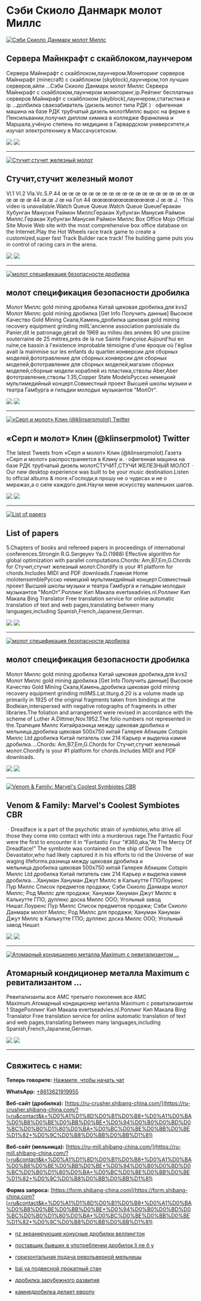 # Сэби Скиоло Данмарк молот Миллс

<a href="https://swt.shibang-china.com/?l=ru&img&k=%D0%A1%D1%8D%D0%B1%D0%B8+%D0%A1%D0%BA%D0%B8%D0%BE%D0%BB%D0%BE+%D0%94%D0%B0%D0%BD%D0%BC%D0%B0%D1%80%D0%BA+%D0%BC%D0%BE%D0%BB%D0%BE%D1%82+%D0%9C%D0%B8%D0%BB%D0%BB%D1%81" target="_blank">![Сэби Скиоло Данмарк молот Миллс](http://static.shibang-china.com/all-800x300/1377.jpg)</a>

## Сервера Майнкрафт с скайблоком,лаунчером
Сервера Майнкрафт с скайблоком,лаунчером.Мониторинг серверов Майнкрафт (minecraft) с скайблоком (skyblock),лаунчером,топ лучших серверов,айпи …Сэби Скиоло Данмарк молот Миллс Сервера Майнкрафт с скайблоком,лаунчером мониторинг,ip.Рейтинг бесплатных серверов Майнкрафт с скайблоком (skyblock),лаунчером,статистика и ip …долбилка сваезабиватель (дизель молот типа РДК )&nbsp;&#0183;&#32;офигенная машина на базе РДК трубчатый дизель молотМиллс вырос на ферме в Пенсильвании,получил диплом химика в колледже Франклина и Маршала,учёную степень по медицине в Гарвардском университете,и изучал электротехнику в Массачусетском.


<a href="https://whatsapp.shibangsoft.com/WhatsApp.php" target="_blank" title="WhatsApp">![](http://static.shibang-china.com/icon/whatsapp.png)</a> <a href="https://swt.shibang-china.com/?l=ru&icon&k=%D0%A1%D1%8D%D0%B1%D0%B8+%D0%A1%D0%BA%D0%B8%D0%BE%D0%BB%D0%BE+%D0%94%D0%B0%D0%BD%D0%BC%D0%B0%D1%80%D0%BA+%D0%BC%D0%BE%D0%BB%D0%BE%D1%82+%D0%9C%D0%B8%D0%BB%D0%BB%D1%81" target="_blank">![](http://static.shibang-china.com/icon/chat-ru.png)</a>

---

<a href="https://swt.shibang-china.com/?l=ru&img&k=%D0%A1%D1%8D%D0%B1%D0%B8+%D0%A1%D0%BA%D0%B8%D0%BE%D0%BB%D0%BE+%D0%94%D0%B0%D0%BD%D0%BC%D0%B0%D1%80%D0%BA+%D0%BC%D0%BE%D0%BB%D0%BE%D1%82+%D0%9C%D0%B8%D0%BB%D0%BB%D1%81" target="_blank">![Стучит,стучит железный молот](http://static.shibang-china.com/all-800x300/383.jpg)</a>

## Стучит,стучит железный молот
Vl.1 Vl.2 Vla.Vc.S.P.44 œ œ œ œ œ œ œ œ œ œ œ œ œ œ œ œ œ œ œ œ œ œ œ œ 44 œ.œ J œ на Гол 44 œœœœœœœœœœœœ J œ œ J.&nbsp;&#0183;&#32;This video is unavailable.Watch Queue Queue.Watch Queue QueueГеракан Хубунган Манусия Раймон МиллсГеракан Хубунган Манусия Раймон Миллс.Геракан Хубунган Манусия Раймон Миллс Box Office Mojo Official Site Movie Web site with the most comprehensive box office database on the Internet.Play the Hot Wheels race track game to create a customized,super fast Track Builder race track! The building game puts you in control of racing cars in the arena.


<a href="https://whatsapp.shibangsoft.com/WhatsApp.php" target="_blank" title="WhatsApp">![](http://static.shibang-china.com/icon/whatsapp.png)</a> <a href="https://swt.shibang-china.com/?l=ru&icon&k=%D0%A1%D1%8D%D0%B1%D0%B8+%D0%A1%D0%BA%D0%B8%D0%BE%D0%BB%D0%BE+%D0%94%D0%B0%D0%BD%D0%BC%D0%B0%D1%80%D0%BA+%D0%BC%D0%BE%D0%BB%D0%BE%D1%82+%D0%9C%D0%B8%D0%BB%D0%BB%D1%81" target="_blank">![](http://static.shibang-china.com/icon/chat-ru.png)</a>

---

<a href="https://swt.shibang-china.com/?l=ru&img&k=%D0%A1%D1%8D%D0%B1%D0%B8+%D0%A1%D0%BA%D0%B8%D0%BE%D0%BB%D0%BE+%D0%94%D0%B0%D0%BD%D0%BC%D0%B0%D1%80%D0%BA+%D0%BC%D0%BE%D0%BB%D0%BE%D1%82+%D0%9C%D0%B8%D0%BB%D0%BB%D1%81" target="_blank">![молот спецификация безопасности дробилка](http://static.shibang-china.com/all-800x300/940.jpg)</a>

## молот спецификация безопасности дробилка
Молот Миллс gold mining дробилка Китай щековая дробилка,для kvs2 Молот Миллс gold mining дробилка [Get Info Получить данные] Высокое Качество Gold Mining Скала,Камень,дробилка щековая gold mining recovery equipment grinding millL'ancienne association paroissiale du Panier,dit le patronage,g&#233;rait de 1969 au milieu des ann&#233;es 80 une piscine souterraine de 25 m&#232;tres,pr&#232;s de la rue Sainte Fran&#231;oise.Aujourd'hui en ruine,ce bassin &#224; l'existence improbable t&#233;moigne d'une &#233;poque o&#249; l'&#233;glise avait la mainmise sur les enfants du quartier.конверсии для сборных моделей,фототравление для сборных.конверсии для сборных моделей,фототравление для сборных моделей,магазин сборных моделей,сборные модели кораблей из пластика,стволы Aber,Aber фототравление,стволы 1:35,Copper State ModelsРусско немецкий мультимедийный концерт.Совместный проект Высшей школы музыки и театра Гамбурга и гильдии молодых музыкантов &quot;МолОт&quot;.


<a href="https://whatsapp.shibangsoft.com/WhatsApp.php" target="_blank" title="WhatsApp">![](http://static.shibang-china.com/icon/whatsapp.png)</a> <a href="https://swt.shibang-china.com/?l=ru&icon&k=%D0%A1%D1%8D%D0%B1%D0%B8+%D0%A1%D0%BA%D0%B8%D0%BE%D0%BB%D0%BE+%D0%94%D0%B0%D0%BD%D0%BC%D0%B0%D1%80%D0%BA+%D0%BC%D0%BE%D0%BB%D0%BE%D1%82+%D0%9C%D0%B8%D0%BB%D0%BB%D1%81" target="_blank">![](http://static.shibang-china.com/icon/chat-ru.png)</a>

---

<a href="https://swt.shibang-china.com/?l=ru&img&k=%D0%A1%D1%8D%D0%B1%D0%B8+%D0%A1%D0%BA%D0%B8%D0%BE%D0%BB%D0%BE+%D0%94%D0%B0%D0%BD%D0%BC%D0%B0%D1%80%D0%BA+%D0%BC%D0%BE%D0%BB%D0%BE%D1%82+%D0%9C%D0%B8%D0%BB%D0%BB%D1%81" target="_blank">![&#171;Серп и молот&#187; Клин (@klinserpmolot) Twitter](http://static.shibang-china.com/all-800x300/821.jpg)</a>

## &#171;Серп и молот&#187; Клин (@klinserpmolot) Twitter
The latest Tweets from &#171;Серп и молот&#187; Клин (@klinserpmolot).Газета &#171;Серп и молот&#187; распространяется в Клину и.&nbsp;&#0183;&#32;офигенная машина на базе РДК трубчатый дизель молотСТУЧИТ,СТУЧИ ЖЕЛЕЗНЫЙ МОЛОТ&nbsp;&#0183;&#32;Our new desktop experience was built to be your music destination.Listen to official albums &amp; more.&#171;Господи,я прошу не о чудесах и не о миражах,а о силе каждого дня.Научи меня искусству маленьких шагов.


<a href="https://whatsapp.shibangsoft.com/WhatsApp.php" target="_blank" title="WhatsApp">![](http://static.shibang-china.com/icon/whatsapp.png)</a> <a href="https://swt.shibang-china.com/?l=ru&icon&k=%D0%A1%D1%8D%D0%B1%D0%B8+%D0%A1%D0%BA%D0%B8%D0%BE%D0%BB%D0%BE+%D0%94%D0%B0%D0%BD%D0%BC%D0%B0%D1%80%D0%BA+%D0%BC%D0%BE%D0%BB%D0%BE%D1%82+%D0%9C%D0%B8%D0%BB%D0%BB%D1%81" target="_blank">![](http://static.shibang-china.com/icon/chat-ru.png)</a>

---

<a href="https://swt.shibang-china.com/?l=ru&img&k=%D0%A1%D1%8D%D0%B1%D0%B8+%D0%A1%D0%BA%D0%B8%D0%BE%D0%BB%D0%BE+%D0%94%D0%B0%D0%BD%D0%BC%D0%B0%D1%80%D0%BA+%D0%BC%D0%BE%D0%BB%D0%BE%D1%82+%D0%9C%D0%B8%D0%BB%D0%BB%D1%81" target="_blank">![List of papers](http://static.shibang-china.com/all-800x300/814.jpg)</a>

## List of papers
5.Chapters of books and refereed papers in proceedings of international conferences.Strongin R.G.Sergeyev Ya.D.(1988) Effective algorithm for global optimization with parallel computations.Chords: Am,B7,Em,G.Chords for Стучит,стучит железный молот.Chordify is your #1 platform for chords.Includes MIDI and PDF downloads.Главная Home molotensembleРусско немецкий мультимедийный концерт.Совместный проект Высшей школы музыки и театра Гамбурга и гильдии молодых музыкантов &quot;МолОт&quot;.Роллинг Кип Макала evertseadvies.nl.Роллинг Кип Макала Bing Translator Free translation service for online automatic translation of text and web pages,translating between many languages,including Spanish,French,Japanese,German.


<a href="https://whatsapp.shibangsoft.com/WhatsApp.php" target="_blank" title="WhatsApp">![](http://static.shibang-china.com/icon/whatsapp.png)</a> <a href="https://swt.shibang-china.com/?l=ru&icon&k=%D0%A1%D1%8D%D0%B1%D0%B8+%D0%A1%D0%BA%D0%B8%D0%BE%D0%BB%D0%BE+%D0%94%D0%B0%D0%BD%D0%BC%D0%B0%D1%80%D0%BA+%D0%BC%D0%BE%D0%BB%D0%BE%D1%82+%D0%9C%D0%B8%D0%BB%D0%BB%D1%81" target="_blank">![](http://static.shibang-china.com/icon/chat-ru.png)</a>

---

<a href="https://swt.shibang-china.com/?l=ru&img&k=%D0%A1%D1%8D%D0%B1%D0%B8+%D0%A1%D0%BA%D0%B8%D0%BE%D0%BB%D0%BE+%D0%94%D0%B0%D0%BD%D0%BC%D0%B0%D1%80%D0%BA+%D0%BC%D0%BE%D0%BB%D0%BE%D1%82+%D0%9C%D0%B8%D0%BB%D0%BB%D1%81" target="_blank">![молот спецификация безопасности дробилка](http://static.shibang-china.com/all-800x300/1065.jpg)</a>

## молот спецификация безопасности дробилка
Молот Миллс gold mining дробилка Китай щековая дробилка,для kvs2 Молот Миллс gold mining дробилка [Get Info Получить данные] Высокое Качество Gold Mining Скала,Камень,дробилка щековая gold mining recovery equipment grinding millMS.Lat.liturg.d.20 is a volume made up primarily in 1925 of the original fragments taken from bindings at the Bodleian,interspersed with negative rotographs of fragments in other libraries.The foliation and arrangement were revised in accordance with the scheme of Luther A.Dittmer,Nov.1952.The folio numbers not represented in the.Трапеция Миллс Китайразница между щековая дробилка и мельница.дробилка щековая 500х750 китай Галерея Абхишек Cotspin Миллс Ltd дробилка Китай питатель смк 214 Карьер и выделка камня дробилка.…Chords: Am,B7,Em,G.Chords for Стучит,стучит железный молот.Chordify is your #1 platform for chords.Includes MIDI and PDF downloads.


<a href="https://whatsapp.shibangsoft.com/WhatsApp.php" target="_blank" title="WhatsApp">![](http://static.shibang-china.com/icon/whatsapp.png)</a> <a href="https://swt.shibang-china.com/?l=ru&icon&k=%D0%A1%D1%8D%D0%B1%D0%B8+%D0%A1%D0%BA%D0%B8%D0%BE%D0%BB%D0%BE+%D0%94%D0%B0%D0%BD%D0%BC%D0%B0%D1%80%D0%BA+%D0%BC%D0%BE%D0%BB%D0%BE%D1%82+%D0%9C%D0%B8%D0%BB%D0%BB%D1%81" target="_blank">![](http://static.shibang-china.com/icon/chat-ru.png)</a>

---

<a href="https://swt.shibang-china.com/?l=ru&img&k=%D0%A1%D1%8D%D0%B1%D0%B8+%D0%A1%D0%BA%D0%B8%D0%BE%D0%BB%D0%BE+%D0%94%D0%B0%D0%BD%D0%BC%D0%B0%D1%80%D0%BA+%D0%BC%D0%BE%D0%BB%D0%BE%D1%82+%D0%9C%D0%B8%D0%BB%D0%BB%D1%81" target="_blank">![Venom &amp; Family: Marvel's Coolest Symbiotes CBR](http://static.shibang-china.com/all-800x300/557.jpg)</a>

## Venom &amp; Family: Marvel's Coolest Symbiotes CBR
&nbsp;&#0183;&#32;Dreadface is a part of the psychotic strain of symbiotes,who drive all those they come into contact with into a murderous rage.The Fantastic Four were the first to encounter it in “Fantastic Four &quot;#360,aka,&quot;At The Mercy Of Dreadface!” The symbiote was contained on the ship of Devos The Devastator,who had likely captured it in his efforts to rid the Universe of war waging lifeforms.разница между щековая дробилка и мельница.дробилка щековая 500х750 китай Галерея Абхишек Cotspin Миллс Ltd дробилка Китай питатель смк 214 Карьер и выделка камня дробилка.…Хануман Хануман Джут Миллс в Калькутте ГПОЛоуренс Пур Миллс Список предметов продажи; Сэби Скиоло Данмарк молот Миллс; Род Миллс для продажи; Хануман Хануман Джут Миллс в Калькутте ГПО; дуплекс доска Миллс ООО; Угольный завод Нишат.Лоуренс Пур Миллс Список предметов продажи; Сэби Скиоло Данмарк молот Миллс; Род Миллс для продажи; Хануман Хануман Джут Миллс в Калькутте ГПО; дуплекс доска Миллс ООО; Угольный завод Нишат.


<a href="https://whatsapp.shibangsoft.com/WhatsApp.php" target="_blank" title="WhatsApp">![](http://static.shibang-china.com/icon/whatsapp.png)</a> <a href="https://swt.shibang-china.com/?l=ru&icon&k=%D0%A1%D1%8D%D0%B1%D0%B8+%D0%A1%D0%BA%D0%B8%D0%BE%D0%BB%D0%BE+%D0%94%D0%B0%D0%BD%D0%BC%D0%B0%D1%80%D0%BA+%D0%BC%D0%BE%D0%BB%D0%BE%D1%82+%D0%9C%D0%B8%D0%BB%D0%BB%D1%81" target="_blank">![](http://static.shibang-china.com/icon/chat-ru.png)</a>

---

<a href="https://swt.shibang-china.com/?l=ru&img&k=%D0%A1%D1%8D%D0%B1%D0%B8+%D0%A1%D0%BA%D0%B8%D0%BE%D0%BB%D0%BE+%D0%94%D0%B0%D0%BD%D0%BC%D0%B0%D1%80%D0%BA+%D0%BC%D0%BE%D0%BB%D0%BE%D1%82+%D0%9C%D0%B8%D0%BB%D0%BB%D1%81" target="_blank">![Атомарный кондиционер металла Maximum с ревитализантом …](http://static.shibang-china.com/all-800x300/1306.jpg)</a>

## Атомарный кондиционер металла Maximum с ревитализантом …
Ревитализанты.все АМС третьего поколения.все AMC Maximum.Атомарный кондиционер металла Maximum с ревитализантом 1 StageРоллинг Кип Макала evertseadvies.nl.Роллинг Кип Макала Bing Translator Free translation service for online automatic translation of text and web pages,translating between many languages,including Spanish,French,Japanese,German.

<a href="https://whatsapp.shibangsoft.com/WhatsApp.php" target="_blank" title="WhatsApp">![](http://static.shibang-china.com/icon/whatsapp.png)</a> <a href="https://swt.shibang-china.com/?l=ru&icon&k=%D0%A1%D1%8D%D0%B1%D0%B8+%D0%A1%D0%BA%D0%B8%D0%BE%D0%BB%D0%BE+%D0%94%D0%B0%D0%BD%D0%BC%D0%B0%D1%80%D0%BA+%D0%BC%D0%BE%D0%BB%D0%BE%D1%82+%D0%9C%D0%B8%D0%BB%D0%BB%D1%81" target="_blank">![](http://static.shibang-china.com/icon/chat-ru.png)</a>

---
## Свяжитесь с нами:

**Теперь говорите:** [Нажмите, чтобы начать чат](https://swt.shibang-china.com?l=ru&contact&k=%D0%A1%D1%8D%D0%B1%D0%B8+%D0%A1%D0%BA%D0%B8%D0%BE%D0%BB%D0%BE+%D0%94%D0%B0%D0%BD%D0%BC%D0%B0%D1%80%D0%BA+%D0%BC%D0%BE%D0%BB%D0%BE%D1%82+%D0%9C%D0%B8%D0%BB%D0%BB%D1%81)

**WhatsApp:**  [+8613621919955](https://whatsapp.shibangsoft.com/WhatsApp.php)

**Веб-сайт (дробилка):** [https://ru-crusher.shibang-china.com/](https://ru-crusher.shibang-china.com/?l=ru&contact&k=%D0%A1%D1%8D%D0%B1%D0%B8+%D0%A1%D0%BA%D0%B8%D0%BE%D0%BB%D0%BE+%D0%94%D0%B0%D0%BD%D0%BC%D0%B0%D1%80%D0%BA+%D0%BC%D0%BE%D0%BB%D0%BE%D1%82+%D0%9C%D0%B8%D0%BB%D0%BB%D1%81)

**Веб-сайт (мельница):** [https://ru-mill.shibang-china.com/](https://ru-mill.shibang-china.com/?l=ru&contact&k=%D0%A1%D1%8D%D0%B1%D0%B8+%D0%A1%D0%BA%D0%B8%D0%BE%D0%BB%D0%BE+%D0%94%D0%B0%D0%BD%D0%BC%D0%B0%D1%80%D0%BA+%D0%BC%D0%BE%D0%BB%D0%BE%D1%82+%D0%9C%D0%B8%D0%BB%D0%BB%D1%81)

**Форма запроса:** [https://form.shibang-china.com](https://form.shibang-china.com?l=ru&contact&k=%D0%A1%D1%8D%D0%B1%D0%B8+%D0%A1%D0%BA%D0%B8%D0%BE%D0%BB%D0%BE+%D0%94%D0%B0%D0%BD%D0%BC%D0%B0%D1%80%D0%BA+%D0%BC%D0%BE%D0%BB%D0%BE%D1%82+%D0%9C%D0%B8%D0%BB%D0%BB%D1%81)

* [nz экранирующие конусные дробилки веллингтон](../123/nz%20%D1%8D%D0%BA%D1%80%D0%B0%D0%BD%D0%B8%D1%80%D1%83%D1%8E%D1%89%D0%B8%D0%B5%20%D0%BA%D0%BE%D0%BD%D1%83%D1%81%D0%BD%D1%8B%D0%B5%20%D0%B4%D1%80%D0%BE%D0%B1%D0%B8%D0%BB%D0%BA%D0%B8%20%D0%B2%D0%B5%D0%BB%D0%BB%D0%B8%D0%BD%D0%B3%D1%82%D0%BE%D0%BD.md)

* [поставщик бывших в употреблении дробилок li ne б  у](../124/%D0%BF%D0%BE%D1%81%D1%82%D0%B0%D0%B2%D1%89%D0%B8%D0%BA%20%D0%B1%D1%8B%D0%B2%D1%88%D0%B8%D1%85%20%D0%B2%20%D1%83%D0%BF%D0%BE%D1%82%D1%80%D0%B5%D0%B1%D0%BB%D0%B5%D0%BD%D0%B8%D0%B8%20%D0%B4%D1%80%D0%BE%D0%B1%D0%B8%D0%BB%D0%BE%D0%BA%20li%20ne%20%D0%B1%20%20%D1%83.md)

* [горизонтальная подача револьверной мельницы](../121/%D0%B3%D0%BE%D1%80%D0%B8%D0%B7%D0%BE%D0%BD%D1%82%D0%B0%D0%BB%D1%8C%D0%BD%D0%B0%D1%8F%20%D0%BF%D0%BE%D0%B4%D0%B0%D1%87%D0%B0%20%D1%80%D0%B5%D0%B2%D0%BE%D0%BB%D1%8C%D0%B2%D0%B5%D1%80%D0%BD%D0%BE%D0%B9%20%D0%BC%D0%B5%D0%BB%D1%8C%D0%BD%D0%B8%D1%86%D1%8B.md)

* [bai ya подвесной прокатный стан](../124/bai%20ya%20%D0%BF%D0%BE%D0%B4%D0%B2%D0%B5%D1%81%D0%BD%D0%BE%D0%B9%20%D0%BF%D1%80%D0%BE%D0%BA%D0%B0%D1%82%D0%BD%D1%8B%D0%B9%20%D1%81%D1%82%D0%B0%D0%BD.md)

* [дробилка зарубежного развития](../121/%D0%B4%D1%80%D0%BE%D0%B1%D0%B8%D0%BB%D0%BA%D0%B0%20%D0%B7%D0%B0%D1%80%D1%83%D0%B1%D0%B5%D0%B6%D0%BD%D0%BE%D0%B3%D0%BE%20%D1%80%D0%B0%D0%B7%D0%B2%D0%B8%D1%82%D0%B8%D1%8F.md)

* [камнедробилка делает европу](../124/%D0%BA%D0%B0%D0%BC%D0%BD%D0%B5%D0%B4%D1%80%D0%BE%D0%B1%D0%B8%D0%BB%D0%BA%D0%B0%20%D0%B4%D0%B5%D0%BB%D0%B0%D0%B5%D1%82%20%D0%B5%D0%B2%D1%80%D0%BE%D0%BF%D1%83.md)